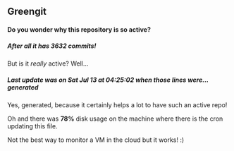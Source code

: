 ## Greengit

#### Do you wonder why this repository is so active?

##### After all it has 3632 commits!

But is it *really* active? Well...

##### Last update was on Sat Jul 13 at 04:25:02 when those lines were... generated

Yes, generated, because it certainly helps a lot to have such an active repo!

Oh and there was **78%** disk usage on the machine
where there is the cron updating this file.

Not the best way to monitor a VM in the cloud but it works! :)
